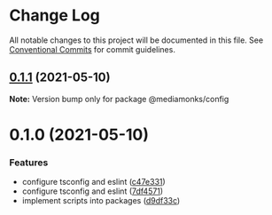 # Change Log

All notable changes to this project will be documented in this file.
See [Conventional Commits](https://conventionalcommits.org) for commit guidelines.

## [0.1.1](https://github.com/ardakkk/monorepo-mediamonks/compare/@mediamonks/config@0.1.0...@mediamonks/config@0.1.1) (2021-05-10)

**Note:** Version bump only for package @mediamonks/config





# 0.1.0 (2021-05-10)


### Features

* configure tsconfig and eslint ([c47e331](https://github.com/ardakkk/monorepo-mediamonks/commit/c47e33146132b7f38f299190ed568193c5093349))
* configure tsconfig and eslint ([7df4571](https://github.com/ardakkk/monorepo-mediamonks/commit/7df457116cefcaa0fc3240a62a6b7f93fccf78b1))
* implement scripts into packages ([d9df33c](https://github.com/ardakkk/monorepo-mediamonks/commit/d9df33cd6ad8434fa246172ac54c2dfe3e5492ab))
